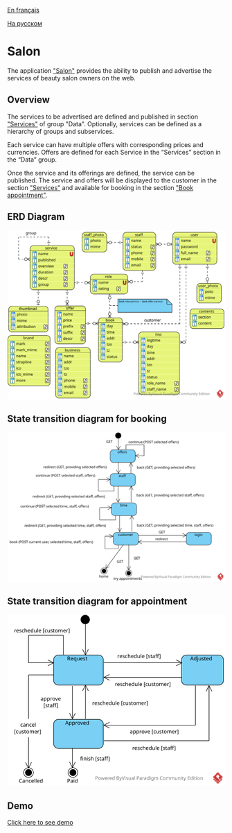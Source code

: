 
[En français](https://github.com/ciukstar/salon/blob/master/README.fr.md)  

[На русском](https://github.com/ciukstar/salon/blob/master/README.ru.md)

# Salon

The application ["Salon"](https://salon-w3cpovaqka-de.a.run.app) provides the ability to publish and advertise the services of beauty salon owners on the web.

## Overview

The services to be advertised are defined and published in section ["Services"](https://salon-w3cpovaqka-de.a.run.app/admin/services) of group "Data". Optionally, services can be defined as a hierarchy of groups and subservices.

Each service can have multiple offers with corresponding prices and currencies. Offers are defined for each Service in the “Services” section in the “Data” group.

Once the service and its offerings are defined, the service can be published. The service and offers will be displayed to the customer in the section ["Services"](https://salon-w3cpovaqka-de.a.run.app/services) and available for booking in the section ["Book appointment"](https://salon-w3cpovaqka-de.a.run.app/book).

## ERD Diagram

![Entity Relationship Diagram](static/img/Salon-ERD.svg)

## State transition diagram for booking

![State transition diagram for booking](static/img/Booking-State-Diagram.svg)

## State transition diagram for appointment

![State transition diagram for appointment](static/img/Appointment-State-Transition.svg)

## Demo

[Click here to see demo](https://salon-w3cpovaqka-de.a.run.app)
